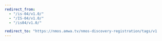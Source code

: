 ```yaml
---
redirect_from:
  - "/is-04/v1.0/"
  - "/IS-04/v1.0/"
  - "/is04/v1.0/"

redirect_to: "https://nmos.amwa.tv/nmos-discovery-registration/tags/v1.0"
---
```

